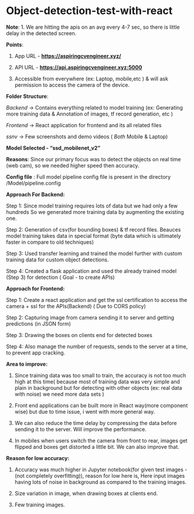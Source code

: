 # Object-detection-test-with-react

**Note**:
	1. We are hitting the apis on an avg every 4-7 sec, so there is little delay in the detected screen.
	

**Points**:

1. App URL - **https://aspiringcvengineer.xyz/**

2. API URL - **https://api.aspiringcvengineer.xyz:5000**

3. Accessible from everywhere (ex: Laptop, mobile,etc ) & will ask permission to access the camera of the device.


**Folder Structure**:

*Backend* -> Contains everything related to model training (ex: Generating more training data &
		Annotation of images, tf record generation, etc )

*Frontend* -> React application for frontend  and  its all related files

*ssnv* -> Few screenshots and demo videos ( *Both* Mobile & Laptop)


**Model Selected  - “ssd_mobilenet_v2”**

**Reasons**: Since our primary focus was to detect the objects on real time (web cam), so we needed higher speed then accuracy.

**Config file** : Full model pipeline config file is present in the directory /Model/pipeline.config


**Approach For Backend:**

Step 1: Since model training requires lots of data but we had only a few hundreds So we generated more training data by augmenting the existing one.

Step 2: Generation of csv(for bounding boxes) & tf record files. Beauces model training takes data in special format (byte data which is ultimately  faster in compare to old techniques) 

Step 3: Used transfer learning and trained the model further with custom training data for custom object detections.

Step 4: Created a flask application and used the already trained model (Step 3) for detection ( Goal - to create APIs)


**Approach for Frontend:**

Step 1: Create a react application and get the ssl certification to access the camera + ssl for the APIs(Backend) ( Due to CORS policy)

Step 2: Capturing image from camera sending it to server and getting predictions (in JSON form)

Step 3: Drawing the boxes on clients end for detected boxes

Step 4: Also manage the number of requests, sends to the server at a time, to prevent app cracking. 


**Area to improve:**

1. Since training data was too small to train, the accuracy is not too much high at this time( because most of training data was very simple and plain in background but for detecting with other objects (ex: real data with noise) we need more data sets )

3. Front end applications can be built more in React way(more component wise) but due to time issue, i went with more general way. 

4. We can also reduce the time delay by compressing the data before sending it to the server. Will improve the performance.

5. In mobiles when users switch the camera from front to rear, images get flipped and boxes get distorted a little bit. We can also improve that.



**Reason for low accuracy:**

1. Accuracy was much higher in Jupyter notebook(for given test images - (not completely overfitting)), reason for low here is, Here input images having lots of noise in background as compared to the training images. 

2. Size variation in image, when drawing boxes at clients end.

3. Few training images.

